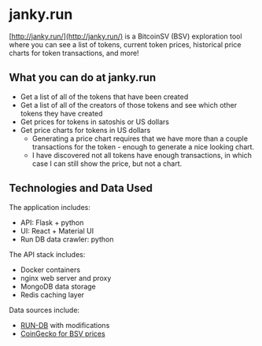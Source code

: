 # janky.run
[http://janky.run/](http://janky.run/) is a BitcoinSV (BSV) exploration tool where you can see a list of tokens, current token prices, historical price charts for token transactions, and more!

## What you can do at janky.run

* Get a list of all of the tokens that have been created
* Get a list of all of the creators of those tokens and see which other tokens they have created
* Get prices for tokens in satoshis or US dollars
* Get price charts for tokens in US dollars
  * Generating a price chart requires that we have more than a couple transactions for the token - enough to generate a nice looking chart.
  * I have discovered not all tokens have enough transactions, in which case I can still show the price, but not a chart.

## Technologies and Data Used

The application includes:

* API: Flask + python
* UI: React + Material UI
* Run DB data crawler: python

The API stack includes:

* Docker containers
* nginx web server and proxy
* MongoDB data storage
* Redis caching layer

Data sources include:
* [RUN-DB](https://github.com/runonbitcoin/run-db) with modifications
* [CoinGecko for BSV prices](https://www.coingecko.com/en)
